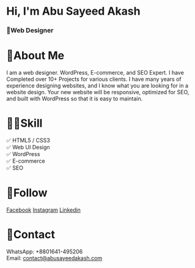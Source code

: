 # Hi, I'm Abu Sayeed Akash
### 📍Web Designer
# 🎯About Me
I am a web designer. WordPress, E-commerce, and SEO Expert. I have Completed over 10+ Projects for various clients. I have many years of experience designing websites, and I know what you are looking for in a website design. Your new website will be responsive, optimized for SEO, and built with WordPress so that it is easy to maintain. 

# 👨‍💻Skill
✅ HTML5 / CSS3 </br>
✅ Web UI Design </br>
✅ WordPress </br>
✅ E-commerce </br>
✅ SEO </br>

# 📱Follow
<a target="_blank" href="https://www.facebook.com/abusayeedakash5/">Facebook</a>
<a target="_blank" href="https://www.instagram.com/dev_akash123/">Instagram</a>
<a target="_blank" href="https://www.linkedin.com/in/abu-sayeed-akash/">Linkedin</a>

# 🚩Contact
WhatsApp: +8801641-495206 </br>
Email: contact@abusayeedakash.com
